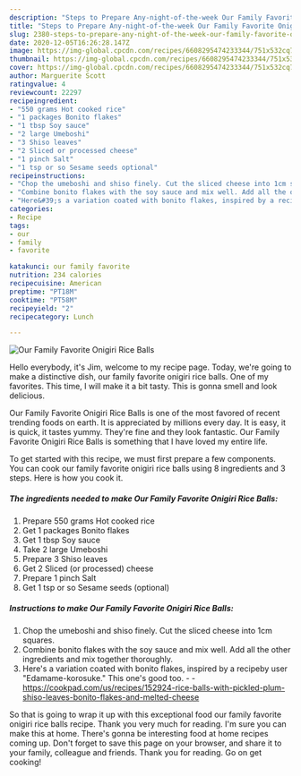 ```yaml
---
description: "Steps to Prepare Any-night-of-the-week Our Family Favorite Onigiri Rice Balls"
title: "Steps to Prepare Any-night-of-the-week Our Family Favorite Onigiri Rice Balls"
slug: 2380-steps-to-prepare-any-night-of-the-week-our-family-favorite-onigiri-rice-balls
date: 2020-12-05T16:26:28.147Z
image: https://img-global.cpcdn.com/recipes/6608295474233344/751x532cq70/our-family-favorite-onigiri-rice-balls-recipe-main-photo.jpg
thumbnail: https://img-global.cpcdn.com/recipes/6608295474233344/751x532cq70/our-family-favorite-onigiri-rice-balls-recipe-main-photo.jpg
cover: https://img-global.cpcdn.com/recipes/6608295474233344/751x532cq70/our-family-favorite-onigiri-rice-balls-recipe-main-photo.jpg
author: Marguerite Scott
ratingvalue: 4
reviewcount: 22297
recipeingredient:
- "550 grams Hot cooked rice"
- "1 packages Bonito flakes"
- "1 tbsp Soy sauce"
- "2 large Umeboshi"
- "3 Shiso leaves"
- "2 Sliced or processed cheese"
- "1 pinch Salt"
- "1 tsp or so Sesame seeds optional"
recipeinstructions:
- "Chop the umeboshi and shiso finely. Cut the sliced cheese into 1cm squares."
- "Combine bonito flakes with the soy sauce and mix well. Add all the other ingredients and mix together thoroughly."
- "Here&#39;s a variation coated with bonito flakes, inspired by a recipeby user &#34;Edamame-korosuke.&#34; This one&#39;s good too.  https://cookpad.com/us/recipes/152924-rice-balls-with-pickled-plum-shiso-leaves-bonito-flakes-and-melted-cheese"
categories:
- Recipe
tags:
- our
- family
- favorite

katakunci: our family favorite 
nutrition: 234 calories
recipecuisine: American
preptime: "PT18M"
cooktime: "PT58M"
recipeyield: "2"
recipecategory: Lunch

---
```



![Our Family Favorite Onigiri Rice Balls](https://img-global.cpcdn.com/recipes/6608295474233344/751x532cq70/our-family-favorite-onigiri-rice-balls-recipe-main-photo.jpg)

Hello everybody, it's Jim, welcome to my recipe page. Today, we're going to make a distinctive dish, our family favorite onigiri rice balls. One of my favorites. This time, I will make it a bit tasty. This is gonna smell and look delicious.

Our Family Favorite Onigiri Rice Balls is one of the most favored of recent trending foods on earth. It is appreciated by millions every day. It is easy, it is quick, it tastes yummy. They're fine and they look fantastic. Our Family Favorite Onigiri Rice Balls is something that I have loved my entire life.




To get started with this recipe, we must first prepare a few components. You can cook our family favorite onigiri rice balls using 8 ingredients and 3 steps. Here is how you cook it.

<!--inarticleads1-->

##### The ingredients needed to make Our Family Favorite Onigiri Rice Balls:

1. Prepare 550 grams Hot cooked rice
1. Get 1 packages Bonito flakes
1. Get 1 tbsp Soy sauce
1. Take 2 large Umeboshi
1. Prepare 3 Shiso leaves
1. Get 2 Sliced (or processed) cheese
1. Prepare 1 pinch Salt
1. Get 1 tsp or so Sesame seeds (optional)




<!--inarticleads2-->

##### Instructions to make Our Family Favorite Onigiri Rice Balls:

1. Chop the umeboshi and shiso finely. Cut the sliced cheese into 1cm squares.
1. Combine bonito flakes with the soy sauce and mix well. Add all the other ingredients and mix together thoroughly.
1. Here&#39;s a variation coated with bonito flakes, inspired by a recipeby user &#34;Edamame-korosuke.&#34; This one&#39;s good too. -  - https://cookpad.com/us/recipes/152924-rice-balls-with-pickled-plum-shiso-leaves-bonito-flakes-and-melted-cheese




So that is going to wrap it up with this exceptional food our family favorite onigiri rice balls recipe. Thank you very much for reading. I'm sure you can make this at home. There's gonna be interesting food at home recipes coming up. Don't forget to save this page on your browser, and share it to your family, colleague and friends. Thank you for reading. Go on get cooking!
